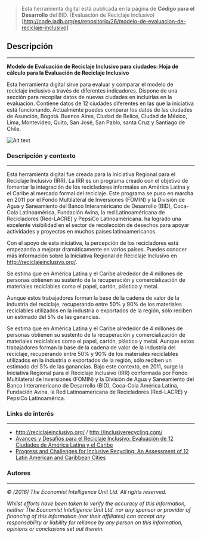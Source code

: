 > Esta herramienta digital está publicada en la página de **Código para el Desarrollo** del BID. (Evaluación de Reciclaje Inclusivo)[http://code.iadb.org/es/repositorio/26/modelo-de-evaluacion-de-reciclaje-inclusivo]

## Descripción
---
**Modelo de Evaluación de Reciclaje Inclusivo para ciudades: Hoja de cálculo para la Evaluación de Reciclaje Inclusivo**

Esta herramienta digital sirve para evaluar y comparar el modelo de reciclaje inclusivo a través de diferentes indicadores. Dispone de una sección para recopilar datos de nuevas ciudades en incluirlas en la evaluación. Contiene datos de 12 ciudades diferentes en las que la iniciativa está funcionando. Actualmente puedes comparar los datos de las ciudades de Asunción, Bogotá. Buenos Aires, Ciudad de Belice, Ciudad de México, Lima, Montevideo, Quito, San José, San Pablo, santa Cruz y Santiago de Chile.

![Alt text](https://user-images.githubusercontent.com/9949001/27920469-a4665846-6242-11e7-865d-75125352e23b.png)

### Descripción y contexto
---
Esta herramienta digital fue creada para la Iniciativa Regional para el Reciclaje Inclusivo (IRR). La IRR es un programa creado con el objetivo de fomentar la integración de los recicladores informales en América Latina y el Caribe al mercado formal del reciclaje. Este programa se puso en marcha en 2011 por el Fondo Multilateral de Inversiones (FOMIN) y la División de Agua y Saneamiento del Banco Interaméricano de Desarrollo (BID), Coca-Cola Latinoamérica, Fundación Avina, la red Latinoaméricana de Recicladores (Red-LACRE) y PepsiCo Latinoaméricana. ha logrado una excelente visibilidad en el sector de recolección de desechos para apoyar actividades y proyectos en muchos países latinoamericanos.
 
Con el apoyo de esta iniciativa, la percepción de los recicladores está empezando a mejorar dramáticamente en varios países. Puedes conocer más información sobre la Iniciativa Regional de Reciclaje Inclusivo en http://reciclajeinclusivo.org/.

Se estima que en América Latina y el Caribe alrededor de 4 millones de personas obtienen su sustento de la recuperación y comercialización de materiales reciclables como el papel, cartón, plástico y metal.

Aunque estos trabajadores forman la base de la cadena de valor de la industria del reciclaje, recuperando entre 50% y 90% de los materiales reciclables utilizados en la industria o exportados de la región, sólo reciben un estimado del 5% de las ganancias.

Se estima que en América Latina y el Caribe alrededor de 4 millones de personas obtienen su sustento de la recuperación y comercialización de materiales reciclables como el papel, cartón, plástico y metal. Aunque estos trabajadores forman la base de la cadena de valor de la industria del reciclaje, recuperando entre 50% y 90% de los materiales reciclables utilizados en la industria o exportados de la región, sólo reciben un estimado del 5% de las ganancias. Bajo este contexto, en 2011, surge la Iniciativa Regional para el Reciclaje Inclusivo (IRR) conformada por Fondo Multilateral de Inversiones (FOMIN) y la División de Agua y Saneamiento del Banco Interamericano de Desarrollo (BID), Coca-Cola América Latina, Fundación Avina, la Red Latinoamericana de Recicladores (Red-LACRE) y PepsiCo Latinoamérica.

### Links de interés
---
* http://reciclajeinclusivo.org/  /   http://inclusiverecycling.com/
* [Avances y Desafíos para el Reciclaje Inclusivo: Evaluación de 12 Ciudades de América Latina y el Caribe](http://www.fomin.org/es-es/PORTADA/Conocimiento/idPublication/190625.aspx)
* [Progress and Challenges for Inclusive Recycling: An Assessment of 12 Latin American and Caribbean Cities ](http://www.fomin.org/en-us/Home/Knowledge/idPublication/190625.aspx)

### Autores
---
*© [2016] The Economist Intelligence Unit Ltd. All rights reserved.*

*Whilst efforts have been taken to verify the accuracy of this information, neither The Economist Intelligence Unit Ltd. nor any sponsor or provider of financing of this information (nor their affiliates) can accept any responsability or liability for reliance by any person on this information, opinions or conclusions set out therein.*




